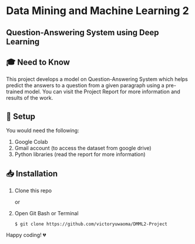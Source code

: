 # Data Mining and Machine Learning 2
## Question-Answering System using Deep Learning

## 🎓 Need to Know
This project develops a model on Question-Answering System which helps predict the answers to a question from a given paragraph using a pre-trained model. You can visit the Project Report for more information and results of the work.

## 🚀 Setup
You would need the following:

1. Google Colab
2. Gmail account (to access the dataset from google drive)
3. Python libraries (read the report for more information)

## 📥 Installation
1. Clone this repo

   or

2. Open Git Bash or Terminal

       $ git clone https://github.com/victoryuwaoma/DMML2-Project
       
Happy coding! 💔
